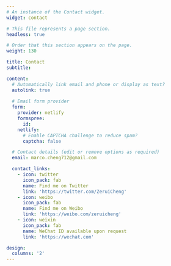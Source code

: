 ```yaml
---
# An instance of the Contact widget.
widget: contact

# This file represents a page section.
headless: true

# Order that this section appears on the page.
weight: 130

title: Contact
subtitle:

content:
  # Automatically link email and phone or display as text?
  autolink: true
  
  # Email form provider
  form:
    provider: netlify
    formspree:
      id:
    netlify:
      # Enable CAPTCHA challenge to reduce spam?
      captcha: false

  # Contact details (edit or remove options as required)
  email: marco.cheng712@gmail.com

  contact_links:
    - icon: twitter
      icon_pack: fab
      name: Find me on Twitter
      link: 'https://twitter.com/ZeruiCheng'
    - icon: weibo
      icon_pack: fab
      name: Find me on Weibo
      link: 'https://weibo.com/zeruicheng'
    - icon: weixin
      icon_pack: fab
      name: WeChat ID available upon request
      link: 'https://wechat.com'

design:
  columns: '2'
---
```

